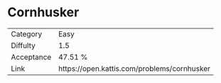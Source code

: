 # Cornhusker

<table>
    <tr>
        <td>Category</td>
        <td>Easy</td>
    </tr>
    <tr>
        <td>Diffulty</td>
        <td>1.5</td>
    </tr>
    <tr>
        <td>Acceptance</td>
        <td>47.51 %</td>
    </tr>
    <tr>
        <td>Link</td>
        <td>https://open.kattis.com/problems/cornhusker</td>
    </tr>
</table>